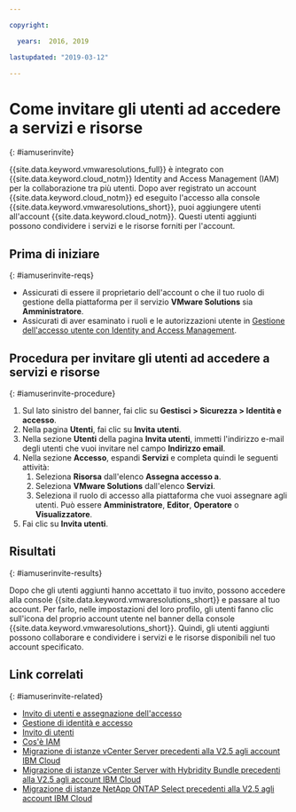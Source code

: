 ```yaml
---

copyright:

  years:  2016, 2019

lastupdated: "2019-03-12"

---
```


# Come invitare gli utenti ad accedere a servizi e risorse
{: #iamuserinvite}

{{site.data.keyword.vmwaresolutions_full}} è integrato con {{site.data.keyword.cloud_notm}} Identity and Access Management (IAM) per la collaborazione tra più utenti. Dopo aver registrato un account {{site.data.keyword.cloud_notm}} ed eseguito l'accesso alla console {{site.data.keyword.vmwaresolutions_short}}, puoi aggiungere utenti all'account {{site.data.keyword.cloud_notm}}. Questi utenti aggiunti possono condividere i servizi e le risorse forniti per l'account.

## Prima di iniziare
{: #iamuserinvite-reqs}

* Assicurati di essere il proprietario dell'account o che il tuo ruolo di gestione della piattaforma per il servizio **VMware Solutions** sia **Amministratore**.
* Assicurati di aver esaminato i ruoli e le autorizzazioni utente in [Gestione dell'accesso utente con Identity and Access Management](/docs/services/vmwaresolutions/vmonic?topic=vmware-solutions-managing-user-access-with-iam).

## Procedura per invitare gli utenti ad accedere a servizi e risorse
{: #iamuserinvite-procedure}

1. Sul lato sinistro del banner, fai clic su **Gestisci > Sicurezza > Identità e accesso**.
2. Nella pagina **Utenti**, fai clic su **Invita utenti**.
3. Nella sezione **Utenti** della pagina **Invita utenti**, immetti l'indirizzo e-mail degli utenti che vuoi invitare nel campo **Indirizzo email**.
4. Nella sezione **Accesso**, espandi **Servizi** e completa quindi le seguenti attività:
   1. Seleziona **Risorsa** dall'elenco **Assegna accesso a**.
   2. Seleziona **VMware Solutions** dall'elenco **Servizi**.
   3. Seleziona il ruolo di accesso alla piattaforma che vuoi assegnare agli utenti. Può essere **Amministratore**, **Editor**, **Operatore** o **Visualizzatore**.
5. Fai clic su **Invita utenti**.

## Risultati
{: #iamuserinvite-results}

Dopo che gli utenti aggiunti hanno accettato il tuo invito, possono accedere alla console {{site.data.keyword.vmwaresolutions_short}} e passare al tuo account. Per farlo, nelle impostazioni del loro profilo, gli utenti fanno clic sull'icona del proprio account utente nel banner della console {{site.data.keyword.vmwaresolutions_short}}. Quindi, gli utenti aggiunti possono collaborare e condividere i servizi e le risorse disponibili nel tuo account specificato.

## Link correlati
{: #iamuserinvite-related}

* [Invito di utenti e assegnazione dell'accesso](/docs/iam?topic=iam-iamuserinv)
* [Gestione di identità e accesso](/docs/iam?topic=iam-getstarted)
* [Invito di utenti](/docs/iam?topic=iam-iamuserinv#iamuserinv)
* [Cos'è IAM](/docs/iam?topic=iam-iamoverview)
* [Migrazione di istanze vCenter Server precedenti alla V2.5 agli account IBM Cloud](/docs/services/vmwaresolutions/vcenter?topic=vmware-solutions-vc_addinstancetousraccount)
* [Migrazione di istanze vCenter Server with Hybridity Bundle precedenti alla V2.5 agli account IBM Cloud](/docs/services/vmwaresolutions/vcenter?topic=vmware-solutions-vc_hybrid_addinstancetousraccount)
* [Migrazione di istanze NetApp ONTAP Select precedenti alla V2.5 agli account IBM Cloud](/docs/services/vmwaresolutions/netapp?topic=vmware-solutions-np_addinstancetousraccount)
